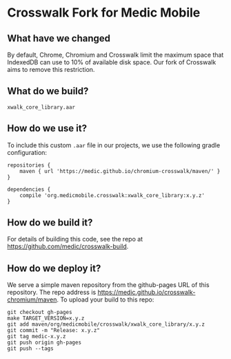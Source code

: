 # Crosswalk Fork for Medic Mobile

## What have we changed

By default, Chrome, Chromium and Crosswalk limit the maximum space that IndexedDB can use to 10% of available disk space.  Our fork of Crosswalk aims to remove this restriction.

## What do we build?

	xwalk_core_library.aar

## How do we use it?

To include this custom `.aar` file in our projects, we use the following gradle configuration:

	repositories {
		maven { url 'https://medic.github.io/chromium-crosswalk/maven/' }
	}

	dependencies {
		compile 'org.medicmobile.crosswalk:xwalk_core_library:x.y.z'
	}

## How do we build it?

For details of building this code, see the repo at https://github.com/medic/crosswalk-build.

## How do we deploy it?

We serve a simple maven repository from the github-pages URL of this repository.  The repo address is https://medic.github.io/crosswalk-chromium/maven.  To upload your build to this repo:

	git checkout gh-pages
	make TARGET_VERSION=x.y.z
	git add maven/org/medicmobile/crosswalk/xwalk_core_library/x.y.z
	git commit -m "Release: x.y.z"
	git tag medic-x.y.z
	git push origin gh-pages
	git push --tags
